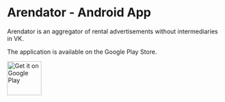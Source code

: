 # Arendator - Android App


Arendator is an aggregator of rental advertisements without intermediaries in VK.  

The application is available on the Google Play Store.

<p align="left">
<a href="https://play.google.com/store/apps/details?id=com.kirille.lifepriority">
    <img alt="Get it on Google Play"
        height="80"
        src="https://play.google.com/intl/en_us/badges/images/generic/en_badge_web_generic.png" />
</a>  
